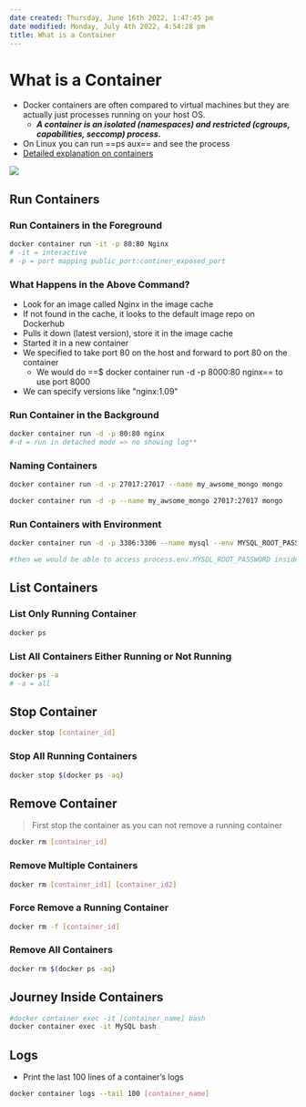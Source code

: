 ```yaml
---
date created: Thursday, June 16th 2022, 1:47:45 pm
date modified: Monday, July 4th 2022, 4:54:28 pm
title: What is a Container
---
```


# What is a Container

- Docker containers are often compared to virtual machines but they are actually just processes running on your host OS.
	- **_A container is an isolated (namespaces) and restricted (cgroups, capabilities, seccomp) process._**
- On Linux you can run ==ps aux== and see the process
- [Detailed explanation on containers](https://iximiuz.com/en/posts/container-learning-path/)

![](https://user-content.gitlab-static.net/1f3ecb847e636cdec7d9db76f7c262e73d836ad9/68747470733a2f2f626c61636b666973682e6769746c61622e696f2f626c61636b666973682f696d616765732f646f636b65722d70726f642e6a7067)

## Run Containers

### Run Containers in the Foreground

```bash
docker container run -it -p 80:80 Nginx
# -it = interactive
# -p = port mapping public_port:continer_exposed_port
```

### What Happens in the Above Command?

- Look for an image called Nginx in the image cache
- If not found in the cache, it looks to the default image repo on Dockerhub
- Pulls it down (latest version), store it in the image cache
- Started it in a new container
- We specified to take port 80 on the host and forward to port 80 on the container
	- We would do ==$ docker container run -d -p 8000:80 nginx== to use port 8000
- We can specify versions like "nginx:1.09"

### Run Container in the Background

```bash
docker container run -d -p 80:80 nginx  
#-d = run in detached mode => no showing log**
```

### Naming Containers

```bash
docker container run -d -p 27017:27017 --name my_awsome_mongo mongo

docker container run -d -p --name my_awsome_mongo 27017:27017 mongo

```

### Run Containers with Environment

```bash
docker container run -d -p 3306:3306 --name mysql --env MYSQL_ROOT_PASSWORD=123456 mysql

#then we would be able to access process.env.MYSQL_ROOT_PASSWORD inside the code
```

## List Containers

### List Only Running Container

```bash
docker ps
```

### List All Containers Either Running or Not Running

```bash
docker ps -a
# -a = all
```

## Stop Container

```bash
docker stop [container_id]
```

### Stop All Running Containers

```bash
docker stop $(docker ps -aq)
```

## Remove Container

> First stop the container as you can not remove a running container

```bash
docker rm [container_id]
```

### Remove Multiple Containers

```bash
docker rm [container_id1] [container_id2]
```

### Force Remove a Running Container

```bash
docker rm -f [container_id]
```

### Remove All Containers

```bash
docker rm $(docker ps -aq)
```

## Journey Inside Containers

```bash
#docker container exec -it [container_name] bash
docker container exec -it MySQL bash
```

## Logs

- Print the last 100 lines of a container’s logs

```bash
docker container logs --tail 100 [container_name]
```
